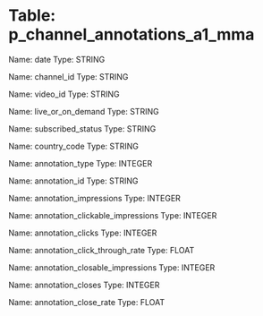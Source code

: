 Table: p_channel_annotations_a1_mma
===================================

Name: date
Type: STRING

Name: channel_id
Type: STRING

Name: video_id
Type: STRING

Name: live_or_on_demand
Type: STRING

Name: subscribed_status
Type: STRING

Name: country_code
Type: STRING

Name: annotation_type
Type: INTEGER

Name: annotation_id
Type: STRING

Name: annotation_impressions
Type: INTEGER

Name: annotation_clickable_impressions
Type: INTEGER

Name: annotation_clicks
Type: INTEGER

Name: annotation_click_through_rate
Type: FLOAT

Name: annotation_closable_impressions
Type: INTEGER

Name: annotation_closes
Type: INTEGER

Name: annotation_close_rate
Type: FLOAT

